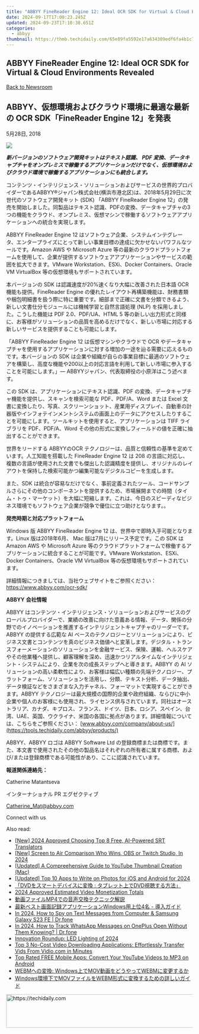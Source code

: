 ```yaml
---
title: "ABBYY FineReader Engine 12: Ideal OCR SDK for Virtual & Cloud Environments Revealed"
date: 2024-09-17T17:00:23.245Z
updated: 2024-09-23T17:10:30.651Z
categories:
  - abbyy
thumbnail: https://thmb.techidaily.com/65e89fa5592e17a634309edf6fa4b1c7a4776f7c9bc581c108157d66f219235d.jpg
---
```


## ABBYY FineReader Engine 12: Ideal OCR SDK for Virtual & Cloud Environments Revealed

[Back to Newsroom](https://tools.techidaily.com/abbyy/products/)

## ABBYY、仮想環境およびクラウド環境に最適な最新の OCR SDK「FineReader Engine 12」を発表

5月28日, 2018

![](https://content.abbyy.com/-/media/project/abbyy/abbyy/branchtemplates/shutterstock_1272462163_1296-x-729.jpg?h=729&iar=0&w=1296)

**_新バージョンのソフトウェア開発キットはテキスト認識、_ _PDF_ _変換、データキャプチャをオンプレミスで稼働するアプリケーションだけでなく、仮想環境およびクラウド環境で稼働するアプリケーションにも統合します。_**

コンテンツ・インテリジェンス・ソリューションおよびサービスの世界的プロバイダーであるABBYY®ジャパン株式会社(横浜市港北区)は、2018年5月29日に次世代のソフトウェア開発キット (SDK) 「ABBYY FineReader Engine 12」の発売を開始しました。同製品はテキスト認識、PDFの変換、データキャプチャの3つの機能をクラウド、オンプレミス、仮想マシンで稼働するソフトウェアアプリケーションへの統合を実現します。

ABBYY FineReader Engine 12 はソフトウェア企業、システムインテグレータ、エンタープライズにとって新しい事業目標の達成に欠かせないパワフルなツールです。Amazon AWS や Microsoft Azure 等の最新のクラウドプラットフォームを使用して、企業が提供するソフトウェアアプリケーションやサービスの範囲を拡大できます。VMware Workstation、ESXi、Docker Containers、Oracle VM VirtualBox 等の仮想環境もサポートされています。

本バージョンの SDK は認識速度が20%速くなり大幅に改善された日本語 OCR 機能も提供。FineReader Engine の優れたレイアウト再構築機能は、財務書類や梱包明細書を扱う際に特に重要です。細部まで正確に文書を分類できるよう、新しい文書仕分モジュールには機械学習と自然言語処理 (NLP) を採用しました。こうした機能は PDF 2.0、PDF/UA、HTML 5 等の新しい出力形式と同様に、お客様がソリューションの品質を高めるだけでなく、新しい市場に対応する新しいサービスを提供することも可能にします。

「ABBYY FineReader Engine 12 は仮想マシンやクラウドで OCR やデータキャプチャを使用するアプリケーションに対する増加の一途を辿る需要に応えるものです。本バージョンの SDK は企業や組織が自らの事業目標に最適のソフトウェアを構築し、高度な機能や200以上の対応言語を利用して新しい市場に参入することを可能にします。」― ABBYYジャパン、代表取締役の小原洋はこう述べます。

この SDK は、アプリケーションにテキスト認識、PDF の変換、データキャプチャ機能を提供し、スキャンを検索可能な PDF、PDF/A、Word または Excel 文書に変換したり、写真、スクリーンショット、産業用ディスプレイ、自動車の計器版やインフォテインメントシステムの画面上のデータにアクセスしたりすることを可能にします。ツールキットを使用すると、アプリケーションは TIFF ライブラリを PDF、PDF/A、Word その他の形式に変換しフィールドの値を正確に抽出することができます。

世界をリードする ABBYYのOCR テクノロジーは、品質と信頼性の基準を定めています。人工知能を搭載した FineReader Engine 12 は 208 の言語に対応し、複数の言語が使用された文書でも傑出した認識精度を提供し、オリジナルのレイアウトを保持した検索可能かつ編集可能なデジタルコピーを生成します。

また、SDK は統合が容易なだけでなく、事前定義されたツール、コードサンプルさらにその他のコンポーネントを提供するため、市場展開までの時間（タイム・トゥ・マーケット）を大幅に短縮します。これは、今日のスピーディなビジネス環境でもソフトウェア企業が競争で優位に立つ助けとなります。。

**発売時期と対応プラットフォーム**

Windows 版 ABBYY FineReader Engine 12 は、世界中で即時入手可能となります。Linux 版は2018年6月、 Mac 版は7月にリリース予定です。この SDK は Amazon AWS や Microsoft Azure 等のクラウドプラットフォームで稼働するアプリケーションに統合することが可能です。VMware Workstation、ESXi、Docker Containers、Oracle VM VirtualBox 等の仮想環境もサポートされています。

詳細情報につきましては、当社ウェブサイトをご参照ください：<https://www.abbyy.com/ocr-sdk/>

**ABBYY** **会社情報**

ABBYY はコンテンツ・インテリジェンス・ソリューションおよびサービスのグローバルプロバイダーで、業績の改善に向けた意義ある情報、データ、関係の分野でのイノベーションを推進するインテリジェントキャプチャのリーダーです。ABBYY の提供する広範な AI ベースのテクノロジーとソリューションにより、ビジネス文書とコンテンツを真のビジネス価値へと変革します。デジタル・トランスフォーメーションのソリューションを金融サービス、保険、運輸、ヘルスケアやその他業種へ提供し、顧客理解を深め、迅速かつリアルタイムなインテリジェント・システムにより、企業を次の成長ステップへと導きます。ABBYY の AI ソリューションの高い柔軟性により、お客様は幅広い種類の先端テクノロジー、プラットフォーム、ソリューションを活用し、分類、テキスト分析、データ抽出、データ検証などをさまざまな入力チャネル、フォーマットで実現することができます。ABBYY テクノロジーは最大規模の国際的企業や政府組織、ならびに中小企業や個人のお客様にも使用され、ライセンス供与されています。同社はオーストラリア、カナダ、キプロス、フランス、ドイツ、日本、ロシア、スペイン、台湾、UAE、英国、ウクライナ、米国の各国に拠点があります。詳細情報については、こちらをご参照ください： [www.abbyy.com/company/about-us/](https://tools.techidaily.com/abbyy/products/)

ABBYY、ABBYY ロゴは ABBYY Software Ltd の登録商標または商標です。また、本文書で使用されたその他の製品名はそれぞれの所有者に属する商標、および/または登録商標である可能性があり、ここに認識されています。

**報道関係連絡先：**

Catherine Matantseva

インターナショナル PR エグゼクティブ

[Catherine\_Mat@abbyy.com](https://tools.techidaily.com/abbyy/products/)

Connect with us

<ins class="adsbygoogle"
     style="display:block"
     data-ad-format="autorelaxed"
     data-ad-client="ca-pub-7571918770474297"
     data-ad-slot="1223367746"></ins>

<ins class="adsbygoogle"
     style="display:block"
     data-ad-client="ca-pub-7571918770474297"
     data-ad-slot="8358498916"
     data-ad-format="auto"
     data-full-width-responsive="true"></ins>

<span class="atpl-alsoreadstyle">Also read:</span>
<div><ul>
<li><a href="https://vp-tips.techidaily.com/new-2024-approved-choosing-top-8-free-ai-powered-srt-translators/"><u>[New] 2024 Approved Choosing Top 8 Free, AI-Powered SRT Translators</u></a></li>
<li><a href="https://remote-screen-capture.techidaily.com/new-screen-to-air-comparison-who-wins-obs-or-twitch-studio-in-2024/"><u>[New] Screen to Air Comparison Who Wins, OBS or Twitch Studio, In 2024</u></a></li>
<li><a href="https://youtube-zero.techidaily.com/ed-a-compreehensive-guide-to-youtube-thumbnail-creation-mac/"><u>[Updated] A Compreehensive Guide to YouTube Thumbnail Creation (Mac)</u></a></li>
<li><a href="https://fox-links.techidaily.com/updated-top-10-apps-to-write-on-photos-for-ios-and-android-for-2024/"><u>[Updated] Top 10 Apps to Write on Photos for iOS and Android for 2024</u></a></li>
<li><a href="https://solve-info.techidaily.com/1726028704861-dvd-dvd/"><u>「DVDをスマートデバイスに変換 : タブレット上でDVD視聴する方法」</u></a></li>
<li><a href="https://youtube-lab.techidaily.com/approved-estimated-video-monetization-totals/"><u>2024 Approved Estimated Video Monetization Totals</u></a></li>
<li><a href="https://solve-info.techidaily.com/1726029250121-mp4/"><u>動画ファイルMP4での音声交換テクニック解説</u></a></li>
<li><a href="https://solve-info.techidaily.com/1726029199958-windows4/"><u>最新ベスト画面記録アプリケーションWindows用上位4名 - 導入ガイド</u></a></li>
<li><a href="https://android-location-track.techidaily.com/in-2024-how-to-spy-on-text-messages-from-computer-and-samsung-galaxy-s23-fe-drfone-by-drfone-virtual-android/"><u>In 2024, How to Spy on Text Messages from Computer & Samsung Galaxy S23 FE | Dr.fone</u></a></li>
<li><a href="https://android-location-track.techidaily.com/in-2024-how-to-track-whatsapp-messages-on-oneplus-open-without-them-knowing-drfone-by-drfone-virtual-android/"><u>In 2024, How to Track WhatsApp Messages on OnePlus Open Without Them Knowing? | Dr.fone</u></a></li>
<li><a href="https://games-able.techidaily.com/innovation-roundup-led-lighting-of-2024/"><u>Innovation Roundup: LED Lighting of 2024</u></a></li>
<li><a href="https://solve-info.techidaily.com/top-3-no-cost-video-downloading-applications-effortlessly-transfer-vids-from-vidiocom-in-minutes/"><u>Top 3 No-Cost Video Downloading Applications: Effortlessly Transfer Vids From Vidio.com in Minutes</u></a></li>
<li><a href="https://solve-info.techidaily.com/top-rated-free-mobile-apps-convert-your-youtube-videos-to-mp3-on-android/"><u>Top Rated FREE Mobile Apps: Convert Your YouTube Videos to MP3 on Android</u></a></li>
<li><a href="https://solve-info.techidaily.com/webm-windowsmovwebm/"><u>WEBMへの変換: Windows上でMOV動画をどうやってWEBMに変更するか</u></a></li>
<li><a href="https://solve-info.techidaily.com/windowsmovwebm/"><u>Windows環境下でMOVファイルをWEBM形式に変換するための詳しいガイド</u></a></li>
</ul></div>

<!-- affiliate ads begin -->
<a href="https://unicoeye.pxf.io/c/5597632/2134497/18498" target="_top" id="2134497">
  <img src="//a.impactradius-go.com/display-ad/18498-2134497" border="0" alt="https://techidaily.com" width="728" height="90"/>
</a>
<img height="0" width="0" src="https://unicoeye.pxf.io/i/5597632/2134497/18498" style="position:absolute;visibility:hidden;" border="0" />
<!-- affiliate ads end -->

